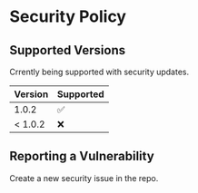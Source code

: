 # Security Policy

## Supported Versions

Crrently being supported with security updates.

| Version | Supported          |
| ------- | ------------------ |
| 1.0.2   | :white_check_mark: |
| < 1.0.2 | :x:                |

## Reporting a Vulnerability

Create a new security issue in the repo.
